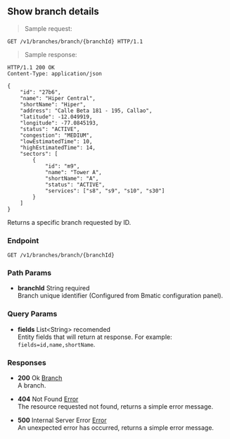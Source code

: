 
## Show branch details

> Sample request:

```http
GET /v1/branches/branch/{branchId} HTTP/1.1
```

> Sample response:

```http
HTTP/1.1 200 OK
Content-Type: application/json

{
    "id": "27b6",
    "name": "Hiper Central",
    "shortName": "Hiper",
    "address": "Calle Beta 181 - 195, Callao",
    "latitude": -12.049919,
    "longitude": -77.0845193,
    "status": "ACTIVE",
    "congestion": "MEDIUM",
    "lowEstimatedTime": 10,
    "highEstimatedTime": 14,
    "sectors": [
        {
            "id": "m9",
            "name": "Tower A",
            "shortName": "A",
            "status": "ACTIVE",
            "services": ["s8", "s9", "s10", "s30"]
        }
    ]
}
```

Returns a specific branch requested by ID.


### Endpoint

`GET /v1/branches/branch/{branchId}`

### Path Params

* **branchId** <span class="param-type">String</span> <span class="required-param">required</span><br>
Branch unique identifier (Configured from Bmatic configuration panel).

### Query Params

* **fields** <span class="param-type">List\<String\></span> <span class="recomended-param">recomended</span><br>
Entity fields that will return at response. For example: `fields=id,name,shortName`.

### Responses

* **200** <span class="verb-description">Ok</span> <span class="param-type">[Branch](#branch)</span><br>
A branch.

* **404** <span class="verb-description">Not Found</span> <span class="param-type">[Error](#error)</span><br>
The resource requested not found, returns a simple error message.

* **500** <span class="verb-description">Internal Server Error</span> <span class="param-type">[Error](#error)</span><br>
An unexpected error has occurred, returns a simple error message.
